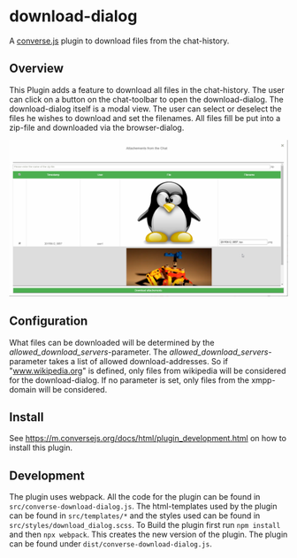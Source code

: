 # download-dialog

A [converse.js](https://conversejs.org) plugin to download files from the chat-history.

## Overview
This Plugin adds a feature to download all files in the chat-history. The user can click on a button on the chat-toolbar to open the download-dialog. The download-dialog itself is a modal view. The user can select or deselect the files he wishes to download and set the filenames. All files fill be put into a zip-file and downloaded via the browser-dialog. 

<img src="download_dialog.png" />

## Configuration
What files can be downloaded will be determined by the _allowed_download_servers_-parameter. The _allowed_download_servers_-parameter takes a list of allowed download-addresses. So if "www.wikipedia.org" is defined, only files from wikipedia will be considered for the download-dialog. If no parameter is set, only files from the xmpp-domain will be considered. 

## Install
See https://m.conversejs.org/docs/html/plugin_development.html on how to install this plugin.

## Development
The plugin uses webpack. All the code for the plugin can be found in `src/converse-download-dialog.js`. The html-templates used by the plugin can be found in `src/templates/*` and the styles used can be found in `src/styles/download_dialog.scss`. To Build the plugin first run `npm install` and then `npx webpack`. This creates the new version of the
plugin. The plugin can be found under `dist/converse-download-dialog.js`.